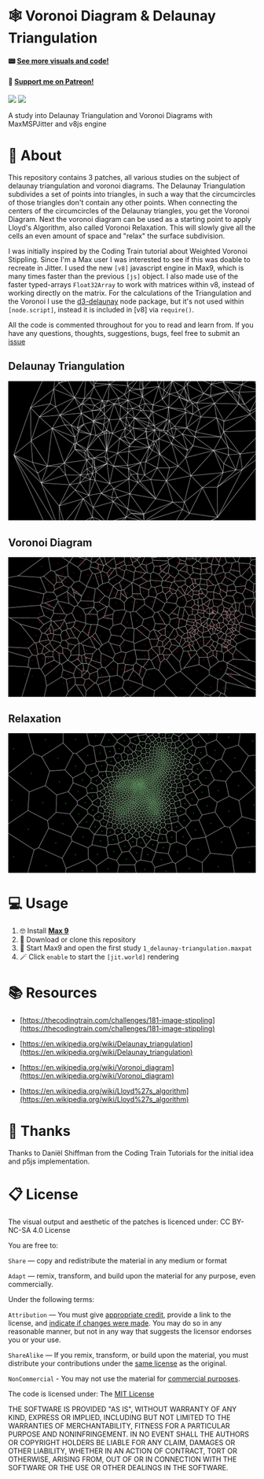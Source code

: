 # 🕸 Voronoi Diagram & Delaunay Triangulation

#### 📟 [See more visuals and code!](http://gumroad.com/tmhglnd)

#### 🙏 [Support me on Patreon!](https://www.patreon.com/bePatron?u=9649817)

[![](https://img.shields.io/static/v1?label=Support%20on%20Ko-Fi&message=%E2%9D%A4&logo=Kofi)](https://ko-fi.com/I2I3SV7FX)
[![](https://img.shields.io/static/v1?label=Support%20on%20Patreon&message=%E2%9D%A4&logo=Patreon)](https://www.patreon.com/bePatron?u=9649817)

A study into Delaunay Triangulation and Voronoi Diagrams with MaxMSPJitter and v8js engine

# 🔎 About

This repository contains 3 patches, all various studies on the subject of delaunay triangulation and voronoi diagrams. The Delaunay Triangulation subdivides a set of points into triangles, in such a way that the circumcircles of those triangles don't contain any other points. When connecting the centers of the circumcircles of the Delaunay triangles, you get the Voronoi Diagram. Next the voronoi diagram can be used as a starting point to apply Lloyd's Algorithm, also called Voronoi Relaxation. This will slowly give all the cells an even amount of space and "relax" the surface subdivision.

I was initially inspired by the Coding Train tutorial about Weighted Voronoi Stippling. Since I'm a Max user I was interested to see if this was doable to recreate in Jitter. I used the new `[v8]` javascript engine in Max9, which is many times faster than the previous `[js]` object. I also made use of the faster typed-arrays `Float32Array` to work with matrices within v8, instead of working directly on the matrix. For the calculations of the Triangulation and the Voronoi I use the [d3-delaunay](https://www.npmjs.com/package/d3-delaunay) node package, but it's not used within `[node.script]`, instead it is included in [v8] via `require()`. 

All the code is commented throughout for you to read and learn from. If you have any questions, thoughts, suggestions, bugs, feel free to submit an [issue](https://github.com/tmhglnd/voronoi-triangulation/issues) 

## Delaunay Triangulation

![](./media/export.png)

## Voronoi Diagram

![](./media/export6.png)

## Relaxation

![](./media/export12.png)

# 💻 Usage 

1. 🤓 Install [**Max 9**](https://cycling74.com/downloads)
2. 👾 Download or clone this repository
3. 🚀 Start Max9 and open the first study `1_delaunay-triangulation.maxpat`
4. 🪄 Click `enable` to start the `[jit.world]` rendering

# 📚 Resources

- [https://thecodingtrain.com/challenges/181-image-stippling](https://thecodingtrain.com/challenges/181-image-stippling)

- [https://en.wikipedia.org/wiki/Delaunay_triangulation](https://en.wikipedia.org/wiki/Delaunay_triangulation)

- [https://en.wikipedia.org/wiki/Voronoi_diagram](https://en.wikipedia.org/wiki/Voronoi_diagram)

- [https://en.wikipedia.org/wiki/Lloyd%27s_algorithm](https://en.wikipedia.org/wiki/Lloyd%27s_algorithm)

# 🙏 Thanks

Thanks to Daniël Shiffman from the Coding Train Tutorials for the initial idea and p5js implementation.

# 📋 License

The visual output and aesthetic of the patches is licenced under: CC BY-NC-SA 4.0 License

You are free to:

`Share` — copy and redistribute the material in any medium or format

`Adapt` — remix, transform, and build upon the material for any purpose, even commercially.

Under the following terms:

`Attribution` — You must give [appropriate credit](https://creativecommons.org/licenses/by-nc-sa/4.0/#ref-appropriate-credit), provide a link to the license, and [indicate if changes were made](https://creativecommons.org/licenses/by-nc-sa/4.0/#ref-indicate-changes). You may do so in any reasonable manner, but not in any way that suggests the licensor endorses you or your use.

`ShareAlike` — If you remix, transform, or build upon the material, you must distribute your contributions under the [same license](https://creativecommons.org/licenses/by-nc-sa/4.0/#ref-same-license) as the original.

`NonCommercial` - You may not use the material for [commercial purposes](https://creativecommons.org/licenses/by-nc-sa/4.0/#ref-commercial-purposes).

The code is licensed under: The [MIT License](https://mit-license.org/)

THE SOFTWARE IS PROVIDED "AS IS", WITHOUT WARRANTY OF ANY KIND, EXPRESS OR IMPLIED, INCLUDING BUT NOT LIMITED TO THE WARRANTIES OF MERCHANTABILITY, FITNESS FOR A PARTICULAR PURPOSE AND NONINFRINGEMENT. IN NO EVENT SHALL THE AUTHORS OR COPYRIGHT HOLDERS BE LIABLE FOR ANY CLAIM, DAMAGES OR OTHER LIABILITY, WHETHER IN AN ACTION OF CONTRACT, TORT OR OTHERWISE, ARISING FROM, OUT OF OR IN CONNECTION WITH THE SOFTWARE OR THE USE OR OTHER DEALINGS IN THE SOFTWARE.